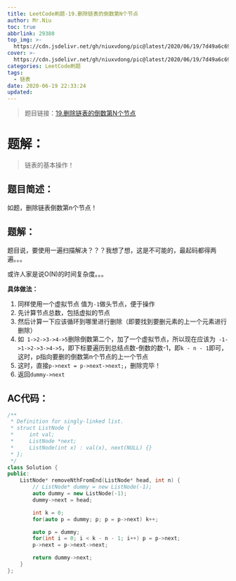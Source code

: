 ```yaml
---
title: LeetCode刷题-19.删除链表的倒数第N个节点
author: Mr.Niu
toc: true
abbrlink: 29380
top_img: >-
  https://cdn.jsdelivr.net/gh/niuxvdong/pic@latest/2020/06/19/7d49a6c699d55e139247be551281b761.png
cover: >-
  https://cdn.jsdelivr.net/gh/niuxvdong/pic@latest/2020/06/19/7d49a6c699d55e139247be551281b761.png
categories: LeetCode刷题
tags:
  - 链表
date: 2020-06-19 22:33:24
updated:
---
```












> 题目链接：[19.删除链表的倒数第N个节点](https://leetcode-cn.com/problems/remove-nth-node-from-end-of-list/)



# 题解：



> 链表的基本操作！



## 题目简述：

如题，删除链表倒数第n个节点！

## 题解：

题目说，要使用一遍扫描解决？？？我想了想，这是不可能的，最起码都得两遍。。。



或许人家是说O(N)的时间复杂度。。。



**具体做法：**

1. 同样使用一个虚拟节点 值为`-1`做头节点，便于操作
2. 先计算节点总数，包括虚拟的节点
3. 然后计算一下应该循环到哪里进行删除（即要找到要删元素的上一个元素进行删除）
4. 如` 1->2->3->4->5`删除倒数第二个，加了一个虚拟节点，所以现在应该为` -1->1->2->3->4->5`，即下标要遍历到总结点数-倒数的数-1，即`k - n - 1`即可，这时，p指向要删的倒数第n个节点的上一个节点
5. 这时，直接`p->next = p->next->next;`，删除完毕！
6. 返回`dummy->next`



## AC代码：



```c++
/**
 * Definition for singly-linked list.
 * struct ListNode {
 *     int val;
 *     ListNode *next;
 *     ListNode(int x) : val(x), next(NULL) {}
 * };
 */
class Solution {
public:
    ListNode* removeNthFromEnd(ListNode* head, int n) {
        // ListNode* dummy = new ListNode(-1);
        auto dummy = new ListNode(-1);
        dummy->next = head;

        int k = 0;
        for(auto p = dummy; p; p = p->next) k++;

        auto p = dummy;
        for(int i = 0; i < k - n - 1; i++) p = p->next;
        p->next = p->next->next;

        return dummy->next;
    }
};
```



